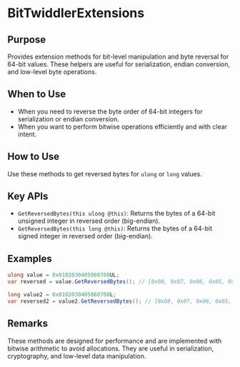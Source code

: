 # BitTwiddlerExtensions

## Purpose
Provides extension methods for bit-level manipulation and byte reversal for 64-bit values. These helpers are useful for serialization, endian conversion, and low-level byte operations.

## When to Use
- When you need to reverse the byte order of 64-bit integers for serialization or endian conversion.
- When you want to perform bitwise operations efficiently and with clear intent.

## How to Use
Use these methods to get reversed bytes for <code>ulong</code> or <code>long</code> values.

## Key APIs
- <code>GetReversedBytes(this ulong @this)</code>: Returns the bytes of a 64-bit unsigned integer in reversed order (big-endian).
- <code>GetReversedBytes(this long @this)</code>: Returns the bytes of a 64-bit signed integer in reversed order (big-endian).

## Examples
```csharp
ulong value = 0x0102030405060708UL;
var reversed = value.GetReversedBytes(); // [0x08, 0x07, 0x06, 0x05, 0x04, 0x03, 0x02, 0x01]

long value2 = 0x0102030405060708L;
var reversed2 = value2.GetReversedBytes(); // [0x08, 0x07, 0x06, 0x05, 0x04, 0x03, 0x02, 0x01]
```

## Remarks
These methods are designed for performance and are implemented with bitwise arithmetic to avoid allocations. They are useful in serialization, cryptography, and low-level data manipulation.
